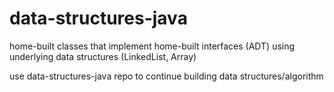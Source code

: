 # data-structures-java
home-built classes that implement home-built interfaces (ADT) using underlying data structures (LinkedList, Array) 

use data-structures-java repo to continue building data structures/algorithm
